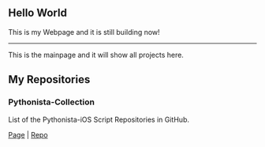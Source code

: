 ## Hello World
This is my Webpage and it is still building now!

----

This is the mainpage and it will show all projects here.

## My Repositories
### Pythonista-Collection
List of the Pythonista-iOS Script Repositories in GitHub.

[Page](https://qlbjn.github.io/Pythonista-Collection/) | [Repo](https://github.com/Qlbjn/Pythonista-Collection/) 